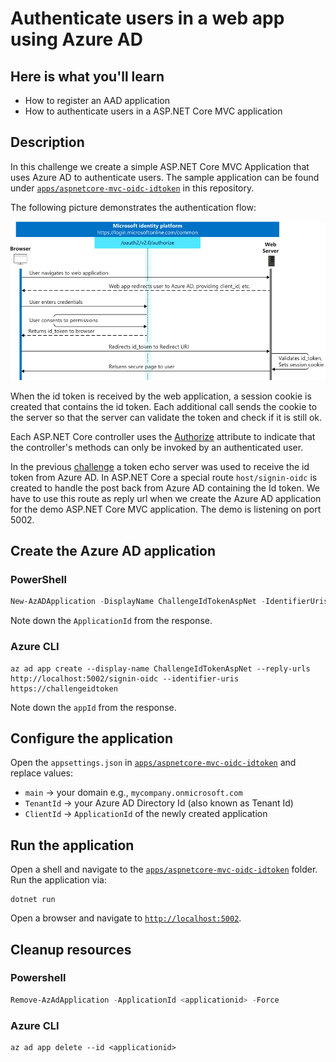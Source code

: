 # Authenticate users in a web app using Azure AD

## Here is what you'll learn

- How to register an AAD application
- How to authenticate users in a ASP.NET Core MVC application

## Description

In this challenge we create a simple ASP.NET Core MVC Application that uses Azure AD to authenticate users.
The sample application can be found under [`apps/aspnetcore-mvc-oidc-idtoken`](apps/aspnetcore-mvc-oidc-idtoken) in this repository.

The following picture demonstrates the authentication flow:

![alt-text](images/simple-webapp-auth-flow.png)

When the id token is received by the web application, a session cookie is created that contains the id token. Each additional call sends the cookie to the server so that the server can validate the token and check if it is still ok.

Each ASP.NET Core controller uses the [Authorize](https://docs.microsoft.com/en-us/aspnet/core/security/authorization/simple?view=aspnetcore-2.2) attribute to indicate that the controller's methods can only be invoked by an authenticated user.

In the previous [challenge](challenge-0-oidc-idtoken.md) a token echo server was used to receive the id token from Azure AD. In ASP.NET Core a special route `host/signin-oidc` is created to handle the post back from Azure AD containing the Id token.
We have to use this route as reply url when we create the Azure AD application for the demo ASP.NET Core MVC application. The demo is listening on port 5002.

## Create the Azure AD application

### PowerShell

```powershell
New-AzADApplication -DisplayName ChallengeIdTokenAspNet -IdentifierUris https://challengeidtoken -ReplyUrls http://localhost:5002/signin-oidc
```

Note down the `ApplicationId` from the response.

### Azure CLI

```shell
az ad app create --display-name ChallengeIdTokenAspNet --reply-urls http://localhost:5002/signin-oidc --identifier-uris https://challengeidtoken
```

Note down the `appId` from the response.

## Configure the application

Open the `appsettings.json` in [`apps/aspnetcore-mvc-oidc-idtoken`](apps/aspnetcore-mvc-oidc-idtoken) and replace values:
* `main` -> your domain e.g., `mycompany.onmicrosoft.com`
* `TenantId` -> your Azure AD Directory Id (also known as Tenant Id)
* `ClientId` -> `ApplicationId` of the newly created application

## Run the application

Open a shell and navigate to the [`apps/aspnetcore-mvc-oidc-idtoken`](apps/aspnetcore-mvc-oidc-idtoken) folder. Run the application via:

```shell
dotnet run
```

Open a browser and navigate to [`http://localhost:5002`](http://localhost:5002).

## Cleanup resources

### Powershell

```powershell
Remove-AzAdApplication -ApplicationId <applicationid> -Force
```

### Azure CLI

```shell
az ad app delete --id <applicationid>
```